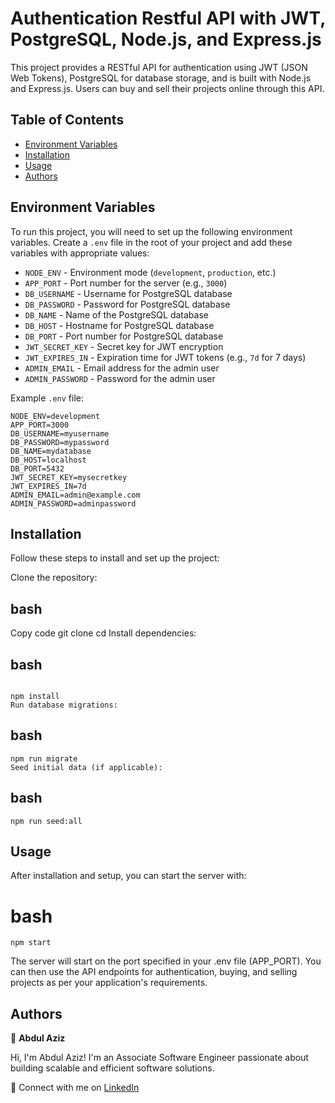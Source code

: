 # Authentication Restful API with JWT, PostgreSQL, Node.js, and Express.js

This project provides a RESTful API for authentication using JWT (JSON Web Tokens), PostgreSQL for database storage, and is built with Node.js and Express.js. Users can buy and sell their projects online through this API.

## Table of Contents

- [Environment Variables](#environment-variables)
- [Installation](#installation)
- [Usage](#usage)
- [Authors](#authors)

## Environment Variables

To run this project, you will need to set up the following environment variables. Create a `.env` file in the root of your project and add these variables with appropriate values:

- `NODE_ENV` - Environment mode (`development`, `production`, etc.)
- `APP_PORT` - Port number for the server (e.g., `3000`)
- `DB_USERNAME` - Username for PostgreSQL database
- `DB_PASSWORD` - Password for PostgreSQL database
- `DB_NAME` - Name of the PostgreSQL database
- `DB_HOST` - Hostname for PostgreSQL database
- `DB_PORT` - Port number for PostgreSQL database
- `JWT_SECRET_KEY` - Secret key for JWT encryption
- `JWT_EXPIRES_IN` - Expiration time for JWT tokens (e.g., `7d` for 7 days)
- `ADMIN_EMAIL` - Email address for the admin user
- `ADMIN_PASSWORD` - Password for the admin user

Example `.env` file:

```plaintext
NODE_ENV=development
APP_PORT=3000
DB_USERNAME=myusername
DB_PASSWORD=mypassword
DB_NAME=mydatabase
DB_HOST=localhost
DB_PORT=5432
JWT_SECRET_KEY=mysecretkey
JWT_EXPIRES_IN=7d
ADMIN_EMAIL=admin@example.com
ADMIN_PASSWORD=adminpassword
```

## Installation
Follow these steps to install and set up the project:

Clone the repository:

## bash
Copy code
git clone <your-repo-url>
cd <your-project>
Install dependencies:

## bash
```

npm install
Run database migrations:
```

## bash
```
npm run migrate
Seed initial data (if applicable):
```

## bash
```
npm run seed:all
```


## Usage
After installation and setup, you can start the server with:

# bash
```
npm start
```
The server will start on the port specified in your .env file (APP_PORT). You can then use the API endpoints for authentication, buying, and selling projects as per your application's requirements.


## Authors

👤 **Abdul Aziz**

Hi, I'm Abdul Aziz! I'm an Associate Software Engineer passionate about building scalable and efficient software solutions.

🔗 Connect with me on [LinkedIn](https://linkedin.com/connect2abdulaziz)

